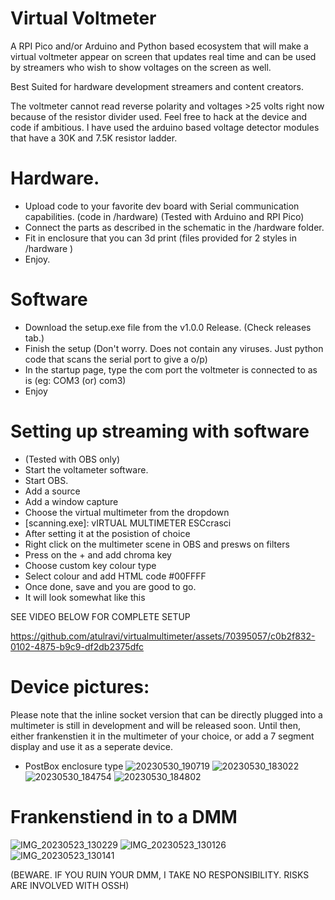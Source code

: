 # Virtual Voltmeter
A RPI Pico and/or Arduino and Python based ecosystem that will make a virtual voltmeter appear on screen that updates real time and can be used by streamers  who wish to show voltages on the screen as well. 

Best Suited for hardware development streamers and content creators. 

The voltmeter cannot read reverse polarity and voltages >25 volts right now because of the resistor divider used. Feel free to hack at the device and code if ambitious. I have used the arduino based voltage detector modules that have a 30K and 7.5K resistor ladder.

# Hardware.
- Upload code to your favorite dev board with Serial communication capabilities. (code in /hardware)
(Tested with Arduino and RPI Pico)
- Connect the parts as described in the schematic in the /hardware folder. 
- Fit in enclosure that you can 3d print (files provided for 2 styles in /hardware )
- Enjoy. 

# Software
- Download the setup.exe file from the v1.0.0 Release. (Check releases tab.)
- Finish the setup (Don't worry. Does not contain any viruses. Just python code that scans the serial port to give a o/p)
- In the startup page, type the com port the voltmeter is connected to as is (eg: COM3 (or) com3)
- Enjoy

# Setting up streaming with software
- (Tested with OBS only)
- Start the voltameter software. 
- Start OBS.
- Add a source
- Add a window capture
- Choose the virtual multimeter from the dropdown
- [scanning.exe]: vIRTUAL MULTIMETER ESCcrasci
- After setting it at the posistion of choice
- Right click on the multimeter scene in OBS and presws on filters
- Press on the + and add chroma key
- Choose custom key colour type
- Select colour and add HTML code #00FFFF
- Once done, save and you are good to go. 
- It will look somewhat like this

SEE VIDEO BELOW FOR COMPLETE SETUP


https://github.com/atulravi/virtualmultimeter/assets/70395057/c0b2f832-0102-4875-b9c9-df2db2375dfc



# Device pictures:
Please note that the inline socket version that can be directly plugged into a multimeter is still in development and will be released soon. Until then, either frankenstien it in the multimeter of your choice, or add a 7 segment display and use it as a seperate device.
- PostBox enclosure type
![20230530_190719](https://github.com/atulravi/virtualmultimeter/assets/70395057/886c8601-9f3b-4395-b558-80452144dd57)
![20230530_183022](https://github.com/atulravi/virtualmultimeter/assets/70395057/d5579a00-fdb0-4b23-a273-0104083aa9fa)
![20230530_184754](https://github.com/atulravi/virtualmultimeter/assets/70395057/8eaf6398-b166-4471-b4b6-18d12a969307)
![20230530_184802](https://github.com/atulravi/virtualmultimeter/assets/70395057/f4b91710-fa15-4bba-998d-dce4134e4bcd)

# Frankenstiend in to a DMM

![IMG_20230523_130229](https://github.com/atulravi/virtualmultimeter/assets/70395057/21cccf3f-9548-4838-b2d3-94e37126521e)
![IMG_20230523_130126](https://github.com/atulravi/virtualmultimeter/assets/70395057/298bda2b-9f75-4905-9c20-87a471f65506)
![IMG_20230523_130141](https://github.com/atulravi/virtualmultimeter/assets/70395057/77543f32-330d-46b6-87f9-51fa0e103909)

(BEWARE. IF YOU RUIN YOUR DMM, I TAKE NO RESPONSIBILITY. RISKS ARE INVOLVED WITH OSSH)
